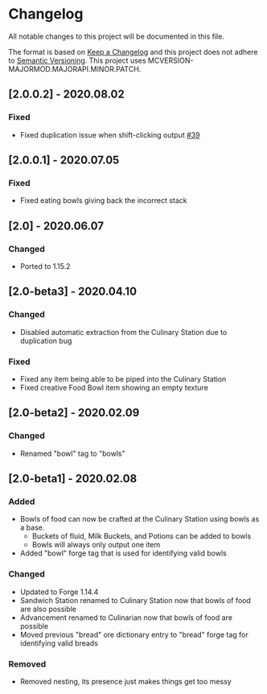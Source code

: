 # Changelog
All notable changes to this project will be documented in this file.

The format is based on [Keep a Changelog](http://keepachangelog.com/en/1.0.0/) and this project does not adhere to [Semantic Versioning](http://semver.org/spec/v2.0.0.html).
This project uses MCVERSION-MAJORMOD.MAJORAPI.MINOR.PATCH.

## [2.0.0.2] - 2020.08.02
### Fixed
- Fixed duplication issue when shift-clicking output [#39](https://github.com/TheIllusiveC4/CulinaryConstruct/issues/39)

## [2.0.0.1] - 2020.07.05
### Fixed
- Fixed eating bowls giving back the incorrect stack

## [2.0] - 2020.06.07
### Changed
- Ported to 1.15.2

## [2.0-beta3] - 2020.04.10
### Changed
- Disabled automatic extraction from the Culinary Station due to duplication bug
### Fixed
- Fixed any item being able to be piped into the Culinary Station
- Fixed creative Food Bowl item showing an empty texture

## [2.0-beta2] - 2020.02.09
### Changed
- Renamed "bowl" tag to "bowls"

## [2.0-beta1] - 2020.02.08
### Added
- Bowls of food can now be crafted at the Culinary Station using bowls as a base.
  - Buckets of fluid, Milk Buckets, and Potions can be added to bowls
  - Bowls will always only output one item
- Added "bowl" forge tag that is used for identifying valid bowls
### Changed
- Updated to Forge 1.14.4
- Sandwich Station renamed to Culinary Station now that bowls of food are also possible
- Advancement renamed to Culinarian now that bowls of food are possible
- Moved previous "bread" ore dictionary entry to "bread" forge tag for identifying valid breads
### Removed
- Removed nesting, its presence just makes things get too messy